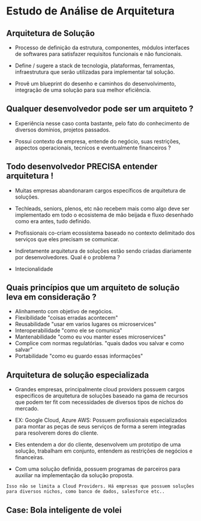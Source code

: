 # Estudo de Análise de Arquitetura

## Arquitetura de Solução
- Processo de definição da estrutura, componentes, módulos interfaces de softwares para satisfazer requisitos funcionais e não funcionais.

- Define / sugere a stack de tecnologia, plataformas, ferramentas, infraestrutura que serão utilizadas para implementar tal solução.

- Provê um blueprint do desenho e caminhos do desenvolvimento, integração de uma solução para sua melhor eficiência.

## Qualquer desenvolvedor pode ser um arquiteto ?
- Experiência nesse caso conta bastante, pelo fato do conhecimento de diversos domínios, projetos passados.

- Possui contexto da empresa, entende do negócio, suas restrições, aspectos operacionais, tecnicos e eventualmente financeiros ?

## Todo desenvolvedor PRECISA entender arquitetura !
- Muitas empresas abandonaram cargos específicos de arquitetura de soluções.

- Techleads, seniors, plenos, etc não recebem mais como algo deve ser implementado em todo o ecosistema de mão beijada e fluxo desenhado como era antes, tudo definido.

- Profissionais co-criam ecossistema baseado no contexto delimitado dos serviços que eles precisam se comunicar.

- Indiretamente arquitetura de soluções estão sendo criadas diariamente por desenvolvedores. Qual é o problema ?

- Intecionalidade

## Quais princípios que um arquiteto de solução leva em consideração ?
- Alinhamento com objetivo de negócios.
- Flexibilidade "coisas erradas acontecem"
- Reusabilidade "usar em varios lugares os microservices"
- Interoperabilidade "como ele se comunica"
- Mantenabilidade "como eu vou manter esses microservices"
- Complice com normas regulatórias. "quais dados vou salvar e como salvar"
- Portabilidade "como eu guardo essas informações"

## Arquitetura de solução especializada
- Grandes empresas, principalmente cloud providers possuem cargos especificos de arquitetura de soluções baseado na gama de recursos que podem ter fit com necessidades de diversos tipos de nichos do mercado.

- EX: Google Cloud, Azure AWS: Possuem profissionais especializados para montar as peças de seus serviços de forma a serem integradas para resolverem dores do cliente.

- Eles entendem a dor do cliente, desenvolvem um prototipo de uma solução, trabalham em conjunto, entendem as restrições de negócios e financeiras.

- Com uma solução definida, possuem programas de parceiros para auxiliar na implementação da solução proposta.

`Isso não se limita a Cloud Providers. Há empresas que possuem soluções para diversos nichos, como banco de dados, salesforce etc..`

## Case: Bola inteligente de volei





